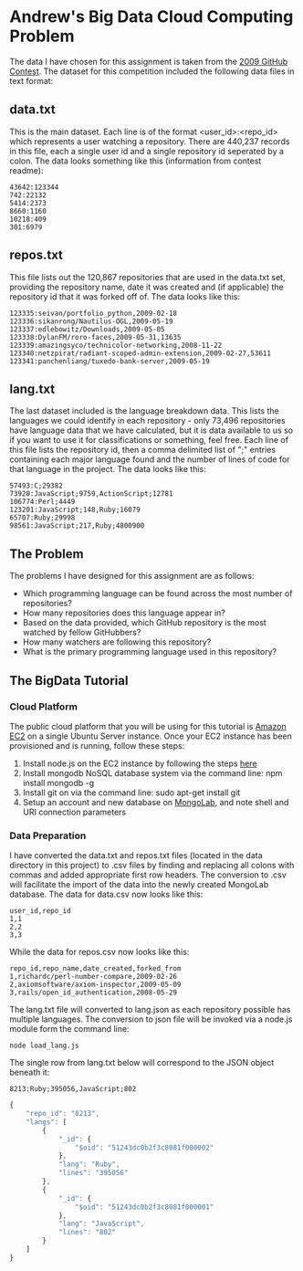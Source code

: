 # Andrew's Big Data Cloud Computing Problem

The data I have chosen for this assignment is taken from the [2009 GitHub Contest](https://github.com/blog/466-the-2009-github-contest). The dataset for this competition included the following data files in text format:

## data.txt ##

This is the main dataset.  Each line is of the format <user_id>:<repo_id>
which represents a user watching a repository.  There are 440,237 records
in this file, each a single user id and a single repository id seperated
by a colon.  The data looks something like this (information from contest readme):

	43642:123344
	742:22132
	5414:2373
	8660:1160
	10218:409
	301:6979

## repos.txt ##

This file lists out the 120,867 repositories that are used in the data.txt
set, providing the repository name, date it was created and (if applicable)
the repository id that it was forked off of.  The data looks like this:

	123335:seivan/portfolio_python,2009-02-18
	123336:sikanrong/Nautilus-OGL,2009-05-19
	123337:edlebowitz/Downloads,2009-05-05
	123338:DylanFM/roro-faces,2009-05-31,13635
	123339:amazingsyco/technicolor-networking,2008-11-22
	123340:netzpirat/radiant-scoped-admin-extension,2009-02-27,53611
	123341:panchenliang/tuxedo-bank-server,2009-05-19

## lang.txt ##

The last dataset included is the language breakdown data.  This lists the
languages we could identify in each repository - only 73,496 repositories
have language data that we have calculated, but it is data available to us
so if you want to use it for classifications or something, feel free. Each
line of this file lists the repository id, then a comma delimited list of 
"<lang>;<lines>" entries containing each major language found and the number
of lines of code for that language in the project.  The data looks like this:

	57493:C;29382
	73920:JavaScript;9759,ActionScript;12781
	106774:Perl;4449
	123201:JavaScript;148,Ruby;16079
	65707:Ruby;29998
	98561:JavaScript;217,Ruby;4800900

## The Problem ##

The problems I have designed for this assignment are as follows:

* Which programming language can be found across the most number of repositories?
* How many repositories does this language appear in?
* Based on the data provided, which GitHub repository is the most watched by fellow GitHubbers?
* How many watchers are following this repository?
* What is the primary programming language used in this repository?

## The BigData Tutorial ##

### Cloud Platform

The public cloud platform that you will be using for this tutorial is [Amazon EC2](http://aws.amazon.com/ec2/) on a single Ubuntu Server instance. Once your EC2 instance has been provisioned and is running, follow these steps:

1. Install node.js on the EC2 instance by following the steps [here](http://iconof.com/blog/how-to-install-setup-node-js-on-amazon-aws-ec2-complete-guide/)
2. Install mongodb NoSQL database system via the command line: npm install mongodb -g
3. Install git on via the command line: sudo apt-get install git
4. Setup an account and new database on [MongoLab](https://mongolab.com), and note shell and URI connection parameters

### Data Preparation

I have converted the data.txt and repos.txt files (located in the data directory in this project) to .csv files by finding and replacing all colons with commas and added appropriate first row headers. The conversion to .csv will facilitate the import of the data into the newly created MongoLab database. The data for data.csv now looks like this:

	user_id,repo_id
	1,1
	2,2
	3,3
	
While the data for repos.csv now looks like this:

	repo_id,repo_name,date_created,forked_from
	1,richardc/perl-number-compare,2009-02-26
	2,axiomsoftware/axiom-inspector,2009-05-09
	3,rails/open_id_authentication,2008-05-29
	
The lang.txt file will converted to lang.json as each repository possible has multiple languages. The conversion to json file will be invoked via a node.js module form the command line:

	node load_lang.js

The single row from lang.txt below will correspond to the JSON object beneath it:

	8213:Ruby;395056,JavaScript;802
	
```js
{
    "repo_id": "8213",
    "langs": [
        {
            "_id": {
                "$oid": "51243dc0b2f3c8081f000002"
            },
            "lang": "Ruby",
            "lines": "395056"
        },
        {
            "_id": {
                "$oid": "51243dc0b2f3c8081f000001"
            },
            "lang": "JavaScript",
            "lines": "802"
        }
    ]
}
```



